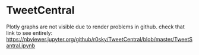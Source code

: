 # TweetCentral
Plotly graphs are not visible due to render problems in github.
check that link to see entirely: https://nbviewer.jupyter.org/github/r0sky/TweetCentral/blob/master/TweetSantral.ipynb
